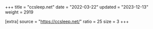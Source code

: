 +++
title = "ccsleep.net"
date = "2022-03-22"
updated = "2023-12-13"
weight = 2919

[extra]
source = "https://ccsleep.net/"
ratio = 25
size = 3
+++
